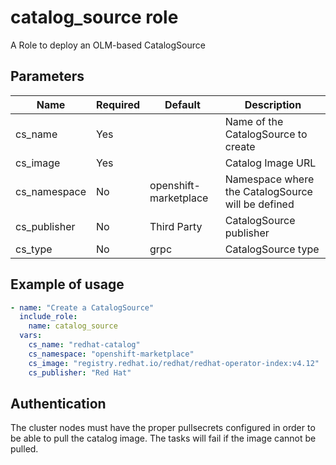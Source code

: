 # catalog_source role

A Role to deploy an OLM-based CatalogSource

## Parameters
Name             | Required | Default        | Description
-----------------|----------| ---------------|-------------
cs_name          | Yes      |                | Name of the CatalogSource to create
cs_image         | Yes      |                | Catalog Image URL
cs_namespace     | No       | openshift-marketplace  | Namespace where the CatalogSource will be defined
cs_publisher     | No       | Third Party    | CatalogSource publisher
cs_type          | No       | grpc           | CatalogSource type

## Example of usage
```yaml
- name: "Create a CatalogSource"
  include_role:
    name: catalog_source
  vars:
    cs_name: "redhat-catalog"
    cs_namespace: "openshift-marketplace"
    cs_image: "registry.redhat.io/redhat/redhat-operator-index:v4.12"
    cs_publisher: "Red Hat"
```

## Authentication

The cluster nodes must have the proper pullsecrets configured in order to be able to pull the catalog image. The tasks will fail if the image cannot be pulled.
